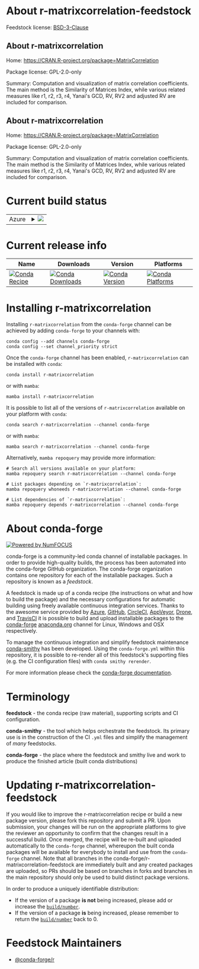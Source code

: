 About r-matrixcorrelation-feedstock
===================================

Feedstock license: [BSD-3-Clause](https://github.com/conda-forge/r-matrixcorrelation-feedstock/blob/main/LICENSE.txt)


About r-matrixcorrelation
-------------------------

Home: https://CRAN.R-project.org/package=MatrixCorrelation

Package license: GPL-2.0-only

Summary: Computation and visualization of matrix correlation coefficients. The main method is the Similarity of Matrices Index, while various related measures like r1, r2, r3, r4, Yanai's GCD, RV, RV2 and adjusted RV are included for comparison.

About r-matrixcorrelation
-------------------------

Home: https://CRAN.R-project.org/package=MatrixCorrelation

Package license: GPL-2.0-only

Summary: Computation and visualization of matrix correlation coefficients. The main method is the Similarity of Matrices Index, while various related measures like r1, r2, r3, r4, Yanai's GCD, RV, RV2 and adjusted RV are included for comparison.

Current build status
====================


<table>
    
  <tr>
    <td>Azure</td>
    <td>
      <details>
        <summary>
          <a href="https://dev.azure.com/conda-forge/feedstock-builds/_build/latest?definitionId=9791&branchName=main">
            <img src="https://dev.azure.com/conda-forge/feedstock-builds/_apis/build/status/r-matrixcorrelation-feedstock?branchName=main">
          </a>
        </summary>
        <table>
          <thead><tr><th>Variant</th><th>Status</th></tr></thead>
          <tbody><tr>
              <td>linux_64_r_base4.4</td>
              <td>
                <a href="https://dev.azure.com/conda-forge/feedstock-builds/_build/latest?definitionId=9791&branchName=main">
                  <img src="https://dev.azure.com/conda-forge/feedstock-builds/_apis/build/status/r-matrixcorrelation-feedstock?branchName=main&jobName=linux&configuration=linux%20linux_64_r_base4.4" alt="variant">
                </a>
              </td>
            </tr><tr>
              <td>linux_64_r_base4.5</td>
              <td>
                <a href="https://dev.azure.com/conda-forge/feedstock-builds/_build/latest?definitionId=9791&branchName=main">
                  <img src="https://dev.azure.com/conda-forge/feedstock-builds/_apis/build/status/r-matrixcorrelation-feedstock?branchName=main&jobName=linux&configuration=linux%20linux_64_r_base4.5" alt="variant">
                </a>
              </td>
            </tr><tr>
              <td>osx_64_r_base4.4</td>
              <td>
                <a href="https://dev.azure.com/conda-forge/feedstock-builds/_build/latest?definitionId=9791&branchName=main">
                  <img src="https://dev.azure.com/conda-forge/feedstock-builds/_apis/build/status/r-matrixcorrelation-feedstock?branchName=main&jobName=osx&configuration=osx%20osx_64_r_base4.4" alt="variant">
                </a>
              </td>
            </tr><tr>
              <td>osx_64_r_base4.5</td>
              <td>
                <a href="https://dev.azure.com/conda-forge/feedstock-builds/_build/latest?definitionId=9791&branchName=main">
                  <img src="https://dev.azure.com/conda-forge/feedstock-builds/_apis/build/status/r-matrixcorrelation-feedstock?branchName=main&jobName=osx&configuration=osx%20osx_64_r_base4.5" alt="variant">
                </a>
              </td>
            </tr><tr>
              <td>win_64_r_base4.4</td>
              <td>
                <a href="https://dev.azure.com/conda-forge/feedstock-builds/_build/latest?definitionId=9791&branchName=main">
                  <img src="https://dev.azure.com/conda-forge/feedstock-builds/_apis/build/status/r-matrixcorrelation-feedstock?branchName=main&jobName=win&configuration=win%20win_64_r_base4.4" alt="variant">
                </a>
              </td>
            </tr><tr>
              <td>win_64_r_base4.5</td>
              <td>
                <a href="https://dev.azure.com/conda-forge/feedstock-builds/_build/latest?definitionId=9791&branchName=main">
                  <img src="https://dev.azure.com/conda-forge/feedstock-builds/_apis/build/status/r-matrixcorrelation-feedstock?branchName=main&jobName=win&configuration=win%20win_64_r_base4.5" alt="variant">
                </a>
              </td>
            </tr>
          </tbody>
        </table>
      </details>
    </td>
  </tr>
</table>

Current release info
====================

| Name | Downloads | Version | Platforms |
| --- | --- | --- | --- |
| [![Conda Recipe](https://img.shields.io/badge/recipe-r--matrixcorrelation-green.svg)](https://anaconda.org/conda-forge/r-matrixcorrelation) | [![Conda Downloads](https://img.shields.io/conda/dn/conda-forge/r-matrixcorrelation.svg)](https://anaconda.org/conda-forge/r-matrixcorrelation) | [![Conda Version](https://img.shields.io/conda/vn/conda-forge/r-matrixcorrelation.svg)](https://anaconda.org/conda-forge/r-matrixcorrelation) | [![Conda Platforms](https://img.shields.io/conda/pn/conda-forge/r-matrixcorrelation.svg)](https://anaconda.org/conda-forge/r-matrixcorrelation) |

Installing r-matrixcorrelation
==============================

Installing `r-matrixcorrelation` from the `conda-forge` channel can be achieved by adding `conda-forge` to your channels with:

```
conda config --add channels conda-forge
conda config --set channel_priority strict
```

Once the `conda-forge` channel has been enabled, `r-matrixcorrelation` can be installed with `conda`:

```
conda install r-matrixcorrelation
```

or with `mamba`:

```
mamba install r-matrixcorrelation
```

It is possible to list all of the versions of `r-matrixcorrelation` available on your platform with `conda`:

```
conda search r-matrixcorrelation --channel conda-forge
```

or with `mamba`:

```
mamba search r-matrixcorrelation --channel conda-forge
```

Alternatively, `mamba repoquery` may provide more information:

```
# Search all versions available on your platform:
mamba repoquery search r-matrixcorrelation --channel conda-forge

# List packages depending on `r-matrixcorrelation`:
mamba repoquery whoneeds r-matrixcorrelation --channel conda-forge

# List dependencies of `r-matrixcorrelation`:
mamba repoquery depends r-matrixcorrelation --channel conda-forge
```


About conda-forge
=================

[![Powered by
NumFOCUS](https://img.shields.io/badge/powered%20by-NumFOCUS-orange.svg?style=flat&colorA=E1523D&colorB=007D8A)](https://numfocus.org)

conda-forge is a community-led conda channel of installable packages.
In order to provide high-quality builds, the process has been automated into the
conda-forge GitHub organization. The conda-forge organization contains one repository
for each of the installable packages. Such a repository is known as a *feedstock*.

A feedstock is made up of a conda recipe (the instructions on what and how to build
the package) and the necessary configurations for automatic building using freely
available continuous integration services. Thanks to the awesome service provided by
[Azure](https://azure.microsoft.com/en-us/services/devops/), [GitHub](https://github.com/),
[CircleCI](https://circleci.com/), [AppVeyor](https://www.appveyor.com/),
[Drone](https://cloud.drone.io/welcome), and [TravisCI](https://travis-ci.com/)
it is possible to build and upload installable packages to the
[conda-forge](https://anaconda.org/conda-forge) [anaconda.org](https://anaconda.org/)
channel for Linux, Windows and OSX respectively.

To manage the continuous integration and simplify feedstock maintenance
[conda-smithy](https://github.com/conda-forge/conda-smithy) has been developed.
Using the ``conda-forge.yml`` within this repository, it is possible to re-render all of
this feedstock's supporting files (e.g. the CI configuration files) with ``conda smithy rerender``.

For more information please check the [conda-forge documentation](https://conda-forge.org/docs/).

Terminology
===========

**feedstock** - the conda recipe (raw material), supporting scripts and CI configuration.

**conda-smithy** - the tool which helps orchestrate the feedstock.
                   Its primary use is in the construction of the CI ``.yml`` files
                   and simplify the management of *many* feedstocks.

**conda-forge** - the place where the feedstock and smithy live and work to
                  produce the finished article (built conda distributions)


Updating r-matrixcorrelation-feedstock
======================================

If you would like to improve the r-matrixcorrelation recipe or build a new
package version, please fork this repository and submit a PR. Upon submission,
your changes will be run on the appropriate platforms to give the reviewer an
opportunity to confirm that the changes result in a successful build. Once
merged, the recipe will be re-built and uploaded automatically to the
`conda-forge` channel, whereupon the built conda packages will be available for
everybody to install and use from the `conda-forge` channel.
Note that all branches in the conda-forge/r-matrixcorrelation-feedstock are
immediately built and any created packages are uploaded, so PRs should be based
on branches in forks and branches in the main repository should only be used to
build distinct package versions.

In order to produce a uniquely identifiable distribution:
 * If the version of a package **is not** being increased, please add or increase
   the [``build/number``](https://docs.conda.io/projects/conda-build/en/latest/resources/define-metadata.html#build-number-and-string).
 * If the version of a package **is** being increased, please remember to return
   the [``build/number``](https://docs.conda.io/projects/conda-build/en/latest/resources/define-metadata.html#build-number-and-string)
   back to 0.

Feedstock Maintainers
=====================

* [@conda-forge/r](https://github.com/orgs/conda-forge/teams/r/)

